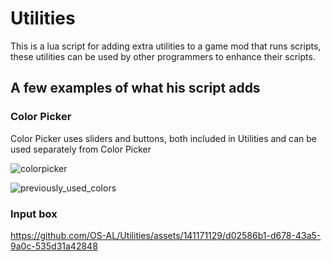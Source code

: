 # Utilities
This is a lua script for adding extra utilities to a game mod that runs scripts, these utilities can be used by other programmers to enhance their scripts.

## A few examples of what his script adds

### Color Picker
Color Picker uses sliders and buttons, both included in Utilities and can be used separately from Color Picker

![colorpicker](https://github.com/OS-AL/Utilities/assets/141171129/8a530629-b304-45da-a0db-d45369e2ab72)

![previously_used_colors](https://github.com/OS-AL/Utilities/assets/141171129/10cf8895-e15d-4e5d-ae1a-6855e9365caa)

### Input box

https://github.com/OS-AL/Utilities/assets/141171129/d02586b1-d678-43a5-9a0c-535d31a42848

